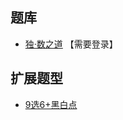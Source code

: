 ## 题库
- [独·数之道](http://www.sudokufans.org.cn/lx/game.index.php?type=hb7) 【需要登录】

## 扩展题型
- [9选6+黑白点](../../混合类/9选6+黑白点.md)
